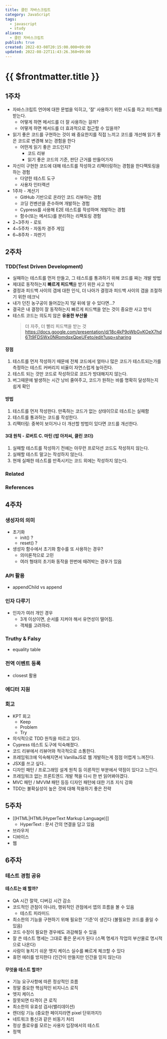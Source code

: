 ```yaml
---
title: 클린 자바스크립트
category: JavaScript
tags:
  - javascript
  - study
aliases:
  - 클린 자바스크립트
publish: true
created: 2022-03-08T20:15:00.000+09:00
updated: 2022-08-22T11:43:26.360+09:00
---
```


# {{ $frontmatter.title }}

## 1주차

- 자바스크립트 언어에 대한 문법을 익히고, '잘' 사용하기 위한 시도를 하고 피드백을 받는다.
  - 어떻게 하면 메서드를 더 잘 사용하는 걸까?
  - 어떻게 하면 메서드를 더 효과적으로 접근할 수 있을까?
- 읽기 좋은 코드를 구현하는 것이 왜 중요한지를 직접 느끼고 코드를 개선해 읽기 좋은 코드로 변경해 보는 경험을 한다
  - 어떤게 읽기 좋은 코드인지?
    - 코드 리뷰
    - 읽기 좋은 코드의 기준, 판단 근거를 만들어가자
- 자신이 구현한 코드에 대해 테스트를 작성하고 리팩터링하는 경험을 한다팩토링을 하는 경험
  - 다양한 테스트 도구
  - 사용자 인터랙션
- 1주차 - 계산기
  - GitHub 기반으로 온라인 코드 리뷰하는 경험
  - 코딩 컨벤션을 준수하며 개발하는 경험
  - Cypress를 사용해 E2E 테스트를 작성하며 개발하는 경험
  - 함수(또는 메서드)를 분리하는 리팩토링 경험
- 2~3주차 - 로또
- 4~5주차 - 자동차 경주 게임
- 6~8주차 - 자판기

## 2주차

### TDD(Test Driven Development)

- 실패하는 테스트를 먼저 만들고, 그 테스트를 통과하기 위해 코드를 짜는 개발 방법
- 제대로 동작하는지 **빠르게 피드백**을 받기 위한 사고 방식
- 결정과 피드백 사이의 갭에 대한 인식, 더 나아가 결정과 피드백 사이의 갭을 조절하기 위한 테크닉
- 내가 던진 농구공이 들어갔는지 1달 뒤에 알 수 있다면...?
- 결국은 내 결정이 잘 동작하는지 빠르게 피드백을 얻는 것이 중요한 사고 방식
- 테스트 코드는 의도치 않은 **유용한 부산물**
  > 더 자주, 더 빨리 피드백을 받는 것
  > <https://docs.google.com/presentation/d/18c4kP9oWbGvKOeX7hd6Tt9FDSWx0NRomdqxQpeUFeto/edit?usp=sharing>

#### 장점

1. 테스트를 먼저 작성하기 때문에 전체 코드에서 얼마나 많은 코드가 테스트되는가를 측정하는 테스트 커버리지 비율이 자연스럽게 높아진다.
2. 테스트 되는 것만 코드로 작성하므로 코드가 방대해지지 않는다.
3. 버그때문에 발생하는 시간 낭비 줄여주고, 코드가 원하는 바를 명확히 달성하는지 쉽게 확인

#### 방법

1. 테스트를 먼저 작성한다. 만족하는 코드가 없는 상태이므로 테스트는 실패함
2. 테스트를 통과하는 코드를 작성한다.
3. 리팩터링: 중복이 보이거나 더 개선할 방법이 있다면 코드를 개선한다.

#### 3대 원칙 - 로버트 C. 마틴 (밥 아저씨, 클린 코더)

1. 실패할 테스트를 작성하기 전에는 아무런 프로덕션 코드도 작성하지 않는다.
2. 실패할 테스트 말고는 작성하지 않는다.
3. 현재 실패한 테스트를 만족시키는 코드 외에는 작성하지 않는다.

### Related

### References

## 4주차

### 생성자의 의미

- 초기화
  - init() ?
  - reset() ?
- 생성자 함수에서 초기화 함수를 또 사용하는 경우?
  - 의미론적으로 고민
  - 여러 형태의 초기화 동작을 한번에 때려박는 경우가 있음

### API 활용

- appendChild vs append

### 인자 다루기

- 인자가 여러 개인 경우
  - 3개 이상이면, 순서를 지켜야 해서 유연성이 떨어짐.
  - 객체를 고려하라.

### Truthy & Falsy

- equality table

### 전역 이벤트 등록

- closest 활용

### 에디터 지원

### 회고

- KPT 회고
  - Keep
  - Problem
  - Try
- 의식적으로 TDD 원칙을 따르고 있다.
- Cypress 테스트 도구에 익숙해졌다.
- 코드 리뷰에서 리뷰어와 적극적으로 소통한다.
- 프레임워크에 익숙해지면서 VanillaJS로 웹 개발하는게 점점 어렵게 느껴진다.
- JSX를 쓰고 싶다..
- 디자인 패턴 / 프로그래밍 설계 원칙 등 이론적인 부분에서 약점이 있다고 느낀다.
- 프레임워크 없는 프론트엔드 개발 책을 다시 한 번 읽어봐야겠다.
- MVC 패턴 / MVVM 패턴 등등 디자인 패턴에 대한 기초 지식 강화
- TDD는 불확실성이 높은 것에 대해 적용하기 좋은 전략

## 5주차

- [[HTML|HTML(HyperText Markup Language)]]
  - HyperText : 문서 간의 연결을 담고 있음
- 브라우저
- 디바이스
- 웹

## 6주차

### 테스트 경험 공유

#### 테스트는 왜 할까?

- QA 시간 절약, 디버깅 시간 감소
- 코드적인 관점이 아니라, 행위적인 관점에서 앱의 흐름을 볼 수 있음
  - 테스트 피라미드
- 최소한의 기능을 구현하기 위해 필요한 '기준'이 생긴다 (불필요한 코드를 줄일 수 있음)
- 코드 수정이 필요한 경우에도 과감해질 수 있음
- 잘 쓴 테스트 명세는 그대로 좋은 문서가 된다 (스펙 명세가 작업의 부산물로 명시적으로 나온다)
- 사람이 놓치기 쉬운 엣지 케이스 실수를 빠르게 체크할 수 있다
- 휴먼 에러를 방지한다 (인간이 만들지만 인간을 믿지 않는다)

#### 무엇을 테스트 할까?

- 기능 요구사항에 따른 정상적인 흐름
- 정말 중요한 핵심적인 비지니스 로직
- 엣지 케이스
- 잘못되면 타격이 큰 로직
- 최소한의 유효성 검사(밸리데이션)
- 렌더링 기능 (중요한 페이지라면 pixel 단위까지!)
- 네트워크 통신과 같은 비동기 처리
- 정상 플로우를 모르는 사용자 입장에서의 테스트
- 정책
